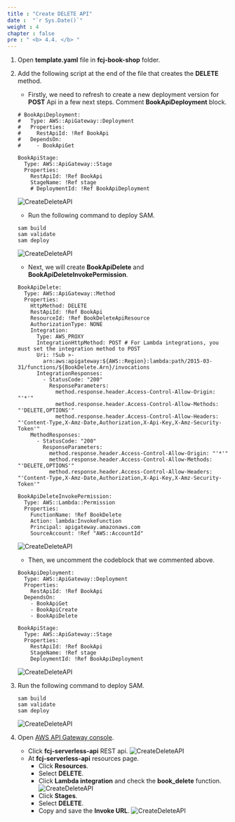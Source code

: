 ```yaml
---
title : "Create DELETE API"
date :  "`r Sys.Date()`" 
weight : 4
chapter : false
pre : " <b> 4.4. </b> "
---
```

1. Open **template.yaml** file in **fcj-book-shop** folder.

2. Add the following script at the end of the file that creates the **DELETE** method.
    - Firstly, we need to refresh to create a new deployment version for **POST** Api in a few next steps. Comment **BookApiDeployment** block.
    ```
    # BookApiDeployment:
    #   Type: AWS::ApiGateway::Deployment
    #   Properties:
    #     RestApiId: !Ref BookApi
    #   DependsOn:
    #     - BookApiGet

    BookApiStage:
      Type: AWS::ApiGateway::Stage
      Properties:
        RestApiId: !Ref BookApi
        StageName: !Ref stage
        # DeploymentId: !Ref BookApiDeployment
    ```
    ![CreateDeleteAPI](/images/temp/1/72.png?&width=90pc)
    - Run the following command to deploy SAM.
    ```
    sam build
    sam validate
    sam deploy
    ```
    ![CreateDeleteAPI](/images/temp/1/73.png?&width=90pc)
    - Next, we will create **BookApiDelete** and **BookApiDeleteInvokePermission**.
    ```
    BookApiDelete:
      Type: AWS::ApiGateway::Method
      Properties:
        HttpMethod: DELETE
        RestApiId: !Ref BookApi
        ResourceId: !Ref BookDeleteApiResource
        AuthorizationType: NONE
        Integration:
          Type: AWS_PROXY
          IntegrationHttpMethod: POST # For Lambda integrations, you must set the integration method to POST
          Uri: !Sub >-
            arn:aws:apigateway:${AWS::Region}:lambda:path/2015-03-31/functions/${BookDelete.Arn}/invocations
          IntegrationResponses:
            - StatusCode: "200"
              ResponseParameters:
                method.response.header.Access-Control-Allow-Origin: "'*'"
                method.response.header.Access-Control-Allow-Methods: "'DELETE,OPTIONS'"
                method.response.header.Access-Control-Allow-Headers: "'Content-Type,X-Amz-Date,Authorization,X-Api-Key,X-Amz-Security-Token'"
        MethodResponses:
          - StatusCode: "200"
            ResponseParameters:
              method.response.header.Access-Control-Allow-Origin: "'*'"
              method.response.header.Access-Control-Allow-Methods: "'DELETE,OPTIONS'"
              method.response.header.Access-Control-Allow-Headers: "'Content-Type,X-Amz-Date,Authorization,X-Api-Key,X-Amz-Security-Token'"

    BookApiDeleteInvokePermission:
      Type: AWS::Lambda::Permission
      Properties:
        FunctionName: !Ref BookDelete
        Action: lambda:InvokeFunction
        Principal: apigateway.amazonaws.com
        SourceAccount: !Ref "AWS::AccountId"
    ```
    ![CreateDeleteAPI](/images/temp/1/79.png?&width=90pc)
    - Then, we uncomment the codeblock that we commented above.
    ```
    BookApiDeployment:
      Type: AWS::ApiGateway::Deployment
      Properties:
        RestApiId: !Ref BookApi
      DependsOn:
        - BookApiGet
        - BookApiCreate
        - BookApiDelete

    BookApiStage:
      Type: AWS::ApiGateway::Stage
      Properties:
        RestApiId: !Ref BookApi
        StageName: !Ref stage
        DeploymentId: !Ref BookApiDeployment
    ```
    ![CreateDeleteAPI](/images/temp/1/80.png?&width=90pc)

3. Run the following command to deploy SAM.
    ```
    sam build
    sam validate
    sam deploy
    ```
    ![CreateDeleteAPI](/images/temp/1/81.png?&width=90pc)

4. Open [AWS API Gateway console](https://us-east-1.console.aws.amazon.com/apigateway/home?region=us-east-1).
    - Click **fcj-serverless-api** REST api.
    ![CreateDeleteAPI](/images/temp/1/64.png?width=90pc)
    - At **fcj-serverless-api** resources page.
      - Click **Resources**.
      - Select **DELETE**.
      - Click **Lambda integration** and check the **book_delete** function.
      ![CreateDeleteAPI](/images/temp/1/82.png?&width=90pc)
      - Click **Stages**.
      - Select **DELETE**.
      - Copy and save the **Invoke URL**.
      ![CreateDeleteAPI](/images/temp/1/83.png?&width=90pc)